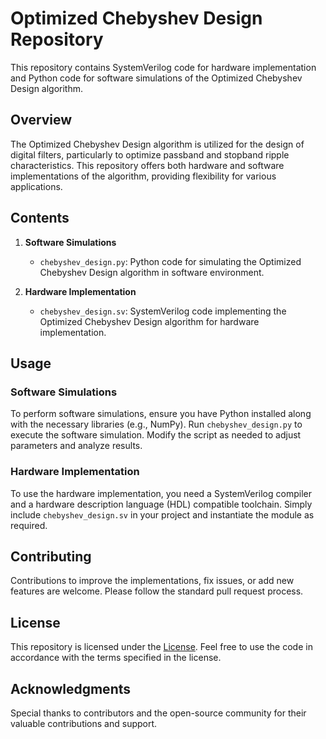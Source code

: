 # Optimized Chebyshev Design Repository

This repository contains SystemVerilog code for hardware implementation and Python code for software simulations of the Optimized Chebyshev Design algorithm.

## Overview

The Optimized Chebyshev Design algorithm is utilized for the design of digital filters, particularly to optimize passband and stopband ripple characteristics. This repository offers both hardware and software implementations of the algorithm, providing flexibility for various applications.

## Contents

1. **Software Simulations**
   - `chebyshev_design.py`: Python code for simulating the Optimized Chebyshev Design algorithm in software environment.

2. **Hardware Implementation**
   - `chebyshev_design.sv`: SystemVerilog code implementing the Optimized Chebyshev Design algorithm for hardware implementation.


## Usage

### Software Simulations
To perform software simulations, ensure you have Python installed along with the necessary libraries (e.g., NumPy). Run `chebyshev_design.py` to execute the software simulation. Modify the script as needed to adjust parameters and analyze results.

### Hardware Implementation
To use the hardware implementation, you need a SystemVerilog compiler and a hardware description language (HDL) compatible toolchain. Simply include `chebyshev_design.sv` in your project and instantiate the module as required.

## Contributing

Contributions to improve the implementations, fix issues, or add new features are welcome. Please follow the standard pull request process.

## License

This repository is licensed under the [License](LICENSE). Feel free to use the code in accordance with the terms specified in the license.

## Acknowledgments

Special thanks to contributors and the open-source community for their valuable contributions and support.
